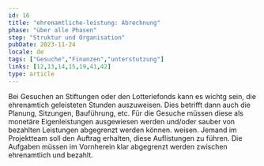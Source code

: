 ```yaml
---
id: 16
title: "ehrenamtliche-leistung: Abrechnung"
phase: "über alle Phasen"
step: "Struktur und Organisation"
pubDate: 2023-11-24
locale: de
tags: ["Gesuche","Finanzen","unterstutzung"]
links: [12,13,14,15,19,41,42]
type: article
---
```


Bei Gesuchen an Stiftungen oder den Lotteriefonds kann es wichtg sein, die ehrenamtich geleisteten Stunden auszuweisen. Dies betrifft dann auch die Planung, Sitzungen, Bauführung, etc. Für die Gesuche müssen diese als monetäre Eigenleistungen ausgewiesen werden und/oder sauber von bezahlten Leistungen abgegrenzt werden können. weisen. Jemand im Projektteam soll den Auftrag erhalten, diese Auflistungen zu führen.  Die Aufgaben müssen im Vornherein klar abgegrenzt werden zwischen ehrenamtlich und bezahlt.
